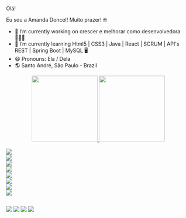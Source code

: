 Olá! 

Eu sou a Amanda Doncel! Muito prazer! 🤓


- 🔭 I’m currently working on crescer e melhorar como desenvolvedora 👩🏻‍🎓
- 🌱 I’m currently learning Html5 | CSS3 | Java | React | SCRUM | API's REST | Spring Boot | MySQL 🖥
- 😄 Pronouns: Ela / Dela
- 🌎 Santo André, São Paulo - Brazil

<div align="center">
  <a href="https://github.com/Mandydoncel">
  <img height="180em" src="https://github-readme-stats.vercel.app/api?username=mandydoncel&show_icons=true&theme=dracula&include_all_commits=true&count_private=true"/>
  <img height="180em" src="https://github-readme-stats.vercel.app/api/top-langs/?username=mandydoncel&layout=compact&langs_count=7&theme=dracula"/>
</div>
  
  <div style="display: inline_block"><br>
  <img src="https://img.shields.io/badge/-VSCode-007ACC?&style=for-the-badge&logo=visual-studio-code&logoColor=white"/><br>
  <img src="https://img.shields.io/badge/Eclipse-2C2255?style=for-the-badge&logo=eclipse&logoColor=white"/><br>
  <img src="https://img.shields.io/badge/spring-6DB33F?style=for-the-badge&logo=spring&logoColor=white"/><br>
  <img src="https://img.shields.io/badge/Java-ED8B00?style=for-the-badge&logo=java&logoColor=white"/><br>
  <img src="https://img.shields.io/badge/MySQL-00000F?style=for-the-badge&logo=mysql&logoColor=white"/><br>
  <img src="https://img.shields.io/badge/html5%20-%23E34F26.svg?&style=for-the-badge&logo=html5&logoColor=white"/><br>
  <img src="https://img.shields.io/badge/css3%20-%231572B6.svg?&style=for-the-badge&logo=css3&logoColor=white"/><br>
  <img src="https://img.shields.io/badge/JavaScript-F7DF1E?style=for-the-badge&logo=javascript&logoColor=black"/><br>
  
</div>
  
  ##
  
   
<div> 
  <a href="https://www.youtube.com/channel/UCj1AIKK2P4OtcI0FSkb5NoQ" target="_blank"><img src="https://img.shields.io/badge/YouTube-FF0000?style=for-the-badge&logo=youtube&logoColor=white" target="_blank"></a>
  <a href="https://instagram.com/mandy_soto" target="_blank"><img src="https://img.shields.io/badge/-Instagram-%23E4405F?style=for-the-badge&logo=instagram&logoColor=white" target="_blank"></a>
  <a href = "mailto:soto.amanda@gmail.com"><img src="https://img.shields.io/badge/-Gmail-%23333?style=for-the-badge&logo=gmail&logoColor=white" target="_blank"></a>
  <a href="https://www.linkedin.com/in/amanda-doncel/" target="_blank"><img src="https://img.shields.io/badge/-LinkedIn-%230077B5?style=for-the-badge&logo=linkedin&logoColor=white" target="_blank"></a> 
 

 
</div>


